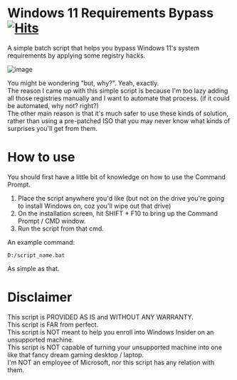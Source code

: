 # Windows 11 Requirements Bypass [![Hits](https://hits.seeyoufarm.com/api/count/incr/badge.svg?url=https%3A%2F%2Fgithub.com%2Fshirooo39%2FWindows-11-Bypass&count_bg=%2338A0C1&title_bg=%23555555&icon=&icon_color=%23E7E7E7&title=hits&edge_flat=false)](https://hits.seeyoufarm.com)

A simple batch script that helps you bypass Windows 11's system requirements by applying some registry hacks.  

![image](https://user-images.githubusercontent.com/38461122/128046165-05f16897-4257-460b-bb1b-08067e8187c3.png)

You might be wondering "but, why?". Yeah, exactly.  
The reason I came up with this simple script is because I'm too lazy adding all those registries manually and I want to automate that process. (if it could be automated, why not? right?)  
The other main reason is that it's much safer to use these kinds of solution, rather than using a pre-patched ISO that you may never know what kinds of surprises you'll get from them.

# How to use
You should first have a little bit of knowledge on how to use the Command Prompt.
1. Place the script anywhere you'd like (but not on the drive you're going to install Windows on, coz you'll wipe out that drive)
2. On the installation screen, hit SHIFT + F10 to bring up the Command Prompt / CMD window.
3. Run the script from that cmd.

An example command:
~~~
D:/script_name.bat
~~~
As simple as that.

# Disclaimer
This script is PROVIDED AS IS and WITHOUT ANY WARRANTY.  
This script is FAR from perfect.  
This script is NOT meant to help you enroll into Windows Insider on an unsupported machine.  
This script is NOT capable of turning your unsupported machine into one like that fancy dream gaming desktop / laptop.  
I'm NOT an employee of Microsoft, nor this script has any relation with them.  
